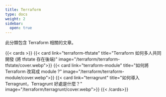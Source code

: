 ```yaml
---
title: Terraform
type: docs
weight: 2
sidebar:
  open: true
---
```


此分類包含 Terraform 相關的文章。

<!--more-->

{{< cards >}}
{{< card link="terraform-tfstate" title="Terraform 如何多人共同開發 (將 tfstate 存在後端)" image="/terraform/terraform-tfstate/cover.webp">}}
{{< card link="terraform-module" title="如何將 Terraform 改寫成 module ?" image="/terraform/terraform-module/cover.webp">}}
{{< card link="terragrunt" title="如何導入 Terragrunt，Terragrunt 好處是什麼？" image="/terraform/terragrunt/cover.webp">}}
{{< /cards>}}
